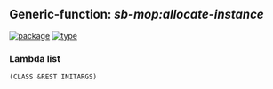 ## Generic-function: ***sb-mop:allocate-instance***
[![package](https://img.shields.io/badge/Package-SB--MOP-5f9ea0.svg?style=social&colorA=999999)](../) [![type](https://img.shields.io/badge/Type-Generic--Function-5f9ea0.svg?style=social&colorA=999999)](../#generic-function) 
### Lambda list
```
(CLASS &REST INITARGS)
```
